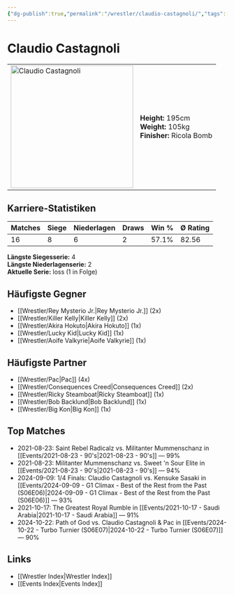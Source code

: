 ```yaml
---
{"dg-publish":true,"permalink":"/wrestler/claudio-castagnoli/","tags":["wrestler"],"noteIcon":"","created":"2025-08-11T09:33:18.184+02:00"}
---
```



# Claudio Castagnoli

<table>
<tr>
<td><img src="Claudio Castagnoli.png" width="280" alt="Claudio Castagnoli"></td>
<td>
<b>Height:</b> 195cm<br>
<b>Weight:</b> 105kg<br>
<b>Finisher:</b> Ricola Bomb<br>
</td>
</tr>
</table>

## Karriere-Statistiken

| Matches | Siege | Niederlagen | Draws | Win % | Ø Rating |
|---------|-------|-------------|-------|-------|-----------|
| 16 | 8 | 6 | 2 | 57.1% | 82.56 |

**Längste Siegesserie:** 4<br>**Längste Niederlagenserie:** 2<br>**Aktuelle Serie:** loss (1 in Folge)


## Häufigste Gegner
- [[Wrestler/Rey Mysterio Jr.\|Rey Mysterio Jr.]] (2x)
- [[Wrestler/Killer Kelly\|Killer Kelly]] (2x)
- [[Wrestler/Akira Hokuto\|Akira Hokuto]] (1x)
- [[Wrestler/Lucky Kid\|Lucky Kid]] (1x)
- [[Wrestler/Aoife Valkyrie\|Aoife Valkyrie]] (1x)

## Häufigste Partner
- [[Wrestler/Pac\|Pac]] (4x)
- [[Wrestler/Consequences Creed\|Consequences Creed]] (2x)
- [[Wrestler/Ricky Steamboat\|Ricky Steamboat]] (1x)
- [[Wrestler/Bob Backlund\|Bob Backlund]] (1x)
- [[Wrestler/Big Kon\|Big Kon]] (1x)

## Top Matches
- 2021-08-23: Saint Rebel Radicalz vs. Militanter Mummenschanz in [[Events/2021-08-23 - 90's\|2021-08-23 - 90's]] — 99%
- 2021-08-23: Militanter Mummenschanz vs. Sweet 'n Sour Elite in [[Events/2021-08-23 - 90's\|2021-08-23 - 90's]] — 94%
- 2024-09-09: 1/4 Finals: Claudio Castagnoli vs. Kensuke Sasaki in [[Events/2024-09-09 - G1 Climax - Best of the Rest from the Past (S06E06)\|2024-09-09 - G1 Climax - Best of the Rest from the Past (S06E06)]] — 93%
- 2021-10-17: The Greatest Royal Rumble in [[Events/2021-10-17 - Saudi Arabia\|2021-10-17 - Saudi Arabia]] — 91%
- 2024-10-22: Path of God vs. Claudio Castagnoli & Pac in [[Events/2024-10-22 - Turbo Turnier (S06E07)\|2024-10-22 - Turbo Turnier (S06E07)]] — 90%

## Links
- [[Wrestler Index\|Wrestler Index]]
- [[Events Index\|Events Index]]
